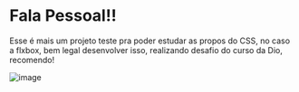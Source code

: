 # Fala Pessoal!!
Esse é mais um projeto teste pra poder estudar as propos do CSS, no caso a flxbox, bem legal desenvolver isso, realizando desafio do curso da Dio, recomendo!



![image](https://github.com/MatheusNascimento99/FlexBox/assets/139829100/54ae1fbb-be74-4169-bfcc-381590642bdf)
